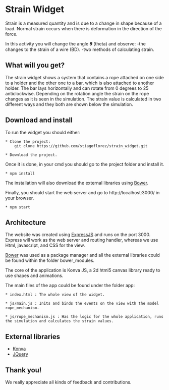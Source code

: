 # Strain Widget

Strain is a measured quantity and is due to a change in shape because of  a load. Normal strain occurs when there is deformation in the direction of the force. 

In this activity you will change the angle 𝜽 (theta) and observe:
-the changes to the strain of a wire (BD). 
-two methods of calculating strain.


## What will you get?

The strain widget shows a system that contains a rope attached on one side to a holder and the other one to a bar, which is also attached to another holder.
The bar lays horizontally and can rotate from 0 degrees to 25 anticlockwise. Depending on the rotation angle the strain on the rope changes as it is seen in the simulation.
The strain value is calculated in two different ways and they both are shown below the simulation.


## Download and install

To run the widget you should either:
	
	* Clone the project:
		git clone https://github.com/stiagoflorez/strain_widget.git

	* Download the project.

Once it is done, in your cmd you should go to the project folder and install it.
	
	* npm install

The installation will also download the external libraries using [Bower](https://www.npmjs.com/package/bower).

Finally, you should start the web server and go to http://localhost:3000/ in your browser.

	* npm start


## Architecture

The website was created using [ExpressJS](http://expressjs.com/es/) and runs on the port 3000. Express will work as the web server and routing handler, whereas we use Html, javascript, and CSS for the view.

[Bower](https://www.npmjs.com/package/bower) was used as a package manager and all the external libraries could be found within the folder bower_modules.

The core of the application is Konva JS, a 2d html5 canvas library ready to use shapes and animations.

The main files of the app could be found under the folder app:

	* index.html : The whole view of the widget.
	
	* js/main.js : Inits and binds the events on the view with the model rope_mechanism.

	* js/rope_mechanism.js : Has the logic for the whole application, runs the simulation and calculates the strain values.


## External libraries

* [Konva](https://konvajs.github.io/)
* [JQuery](https://jquery.com/)


## Thank you!

We really appreciate all kinds of feedback and contributions.

